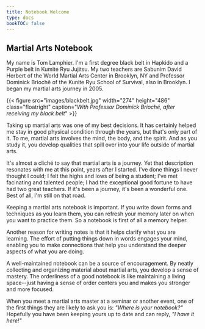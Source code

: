 ```yaml
---
title: Notebook Welcome
type: docs
bookTOC: false
---
```

## Martial Arts Notebook
My name is Tom Lamphier.  I'm a first degree black
belt in Hapkido and a Purple belt in Kumite Ryu Jujitsu.
My two teachers are Sabunim David Herbert of the World Martial Arts Center 
in Brooklyn, NY and Professor
Dominick Briochê of the Kunite Ryu School of 
Survival, also in Brooklyn.  I began my martial arts journey
in 2005. 

{{< figure src="images/blackbelt.jpg" width="274" height="486" class="floatright" caption="*With Professor Dominick Brioché, after receiving my black belt*"  >}} 

Taking up martial arts was one of my best decisions.    It
has certainly helped me stay in good physical condition
through the years, but that's only part of it.  To me,
martial arts involves the mind, the body, and the spirit.  And as you study it, you develop qualities that spill
over into your life outside of martial arts.  

It's almost a cliché to say that martial arts is a journey.  Yet that 
description resonates with me at this point, years after
I started.  I've done things I never thought I 
could;  I felt the highs and lows of being a student; I've 
met facinating and talented people; I had the exceptional 
good fortune to have had two great teachers.  If it's been a 
journey, it's been a wonderful one.  Best of all, I'm 
still on that road. 

Keeping a martial arts notebook is important.  If you write down 
forms and techniques as you learn them, you 
can refresh your memory later on when you 
want to practice them.  So a notebook is first of all
a memory helper.  

Another reason for writing notes is that it helps 
clarify what you are learning.  The effort of 
putting things down in words engages your mind, 
enabling you to make connections that help you understand
the deeper aspects of what you are doing.

A well-maintained notebook can be a source of 
encouragement.  By neatly collecting and organizing
material about martial arts, you develop a sense
of mastery.  The orderliness of a good notebook
is like maintaining a living space--just having 
a sense of order centers you and makes you stronger and 
more focused.

When you meet a martial arts master at a seminar or another event,
one of the first things they are likely to ask you 
is: *"Where is your notebook?"*  Hopefully you
have been keeping yours up to date and can reply,
*"I have it here!"*  


 



